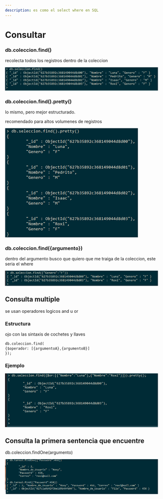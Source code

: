 ```yaml
---
description: es como el select where en SQL
---
```


# Consultar

### db.coleccion.find()

recolecta todos los registros dentro de la coleccion

![](../.gitbook/assets/imagen.png)

### db.coleccion.find().pretty()

lo mismo, pero mejor estructurado.&#x20;

recomendado para altos volumenes de registros

![](<../.gitbook/assets/imagen (9).png>)



### db.coleccion.find({argumento})

dentro del argumento busco que quiero que me traiga de la coleccion, este seria el where

![](<../.gitbook/assets/imagen (2).png>)

## Consulta multiple

se usan operadores logicos and u or

### Estructura

ojo con las sintaxis de cochetes y llaves

```
db.coleccion.find(
{$operador: [{argumentoA},{argumentoB}] 
});
```

### Ejemplo

![use el pretty para que se vea mejor el resultado](<../.gitbook/assets/imagen (5).png>)



## Consulta la primera sentencia que encuentre

db.coleccion.findOne(argumento)

![](<../.gitbook/assets/imagen (3).png>)

